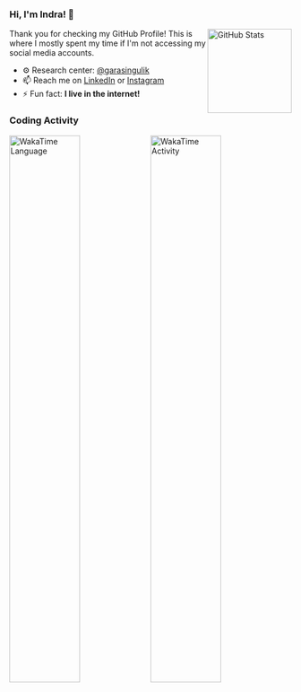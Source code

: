 ### Hi, I'm Indra! 👋

<a href="https://github.com/feedsbrain"><img alt="GitHub Stats" src="https://github-readme-stats.vercel.app/api/?username=feedsbrain&layout=compact&show_icons=true&count_private=true&custom_title=GitHub%20Stats" align="right" height="150" /></a>

Thank you for checking my GitHub Profile! This is where I mostly spent my time if I'm not accessing my social media accounts.

- ⚙️ Research center: [@garasingulik](https://github.com/garasingulik)
- 📫 Reach me on [LinkedIn](https://www.linkedin.com/in/feedsbrain/) or [Instagram](https://instagram.com/indragunawandotcom)
- ⚡ Fun fact: **I live in the internet!**

### Coding Activity

<a href="https://wakatime.com/@feedsbrain"><img alt="WakaTime Language" src="https://wakatime.com/share/@feedsbrain/dbeb7ea9-c202-4610-ad6a-a3a7e87dda8b.svg" aligh="center" width="50%"/></a><a href="https://wakatime.com/@feedsbrain"><img alt="WakaTime Activity" src="https://wakatime.com/share/@feedsbrain/eaf941e9-386c-4e7a-aced-07b93d0ba424.svg" aligh="center" width="50%"/></a>
